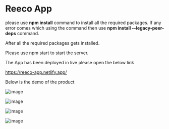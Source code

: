 <h1>Reeco App</h1>

please use <b>npm install</b> command to install all the required packages. If any error comes which using the command then use <b>npm install --legacy-peer-deps</b> command. <br>

After all the required packages gets installed. <br>

Please use npm start to start the server.

The App has been deployed in live please open the below link

https://reeco-app.netlify.app/

Below is the demo of the product

![image](https://github.com/GovindaPedhiwal/Reeco/assets/29222029/a0ef3445-c20e-4017-b9a1-897f35c912a9)

![image](https://github.com/GovindaPedhiwal/Reeco/assets/29222029/6c44bde2-e9a9-4877-a217-33a5d34ba6ae)

![image](https://github.com/GovindaPedhiwal/Reeco/assets/29222029/21d416d6-1303-4f4a-8063-a0b8da302677)

![image](https://github.com/GovindaPedhiwal/Reeco/assets/29222029/32083669-ecb7-4713-a1be-12d523e96699)





